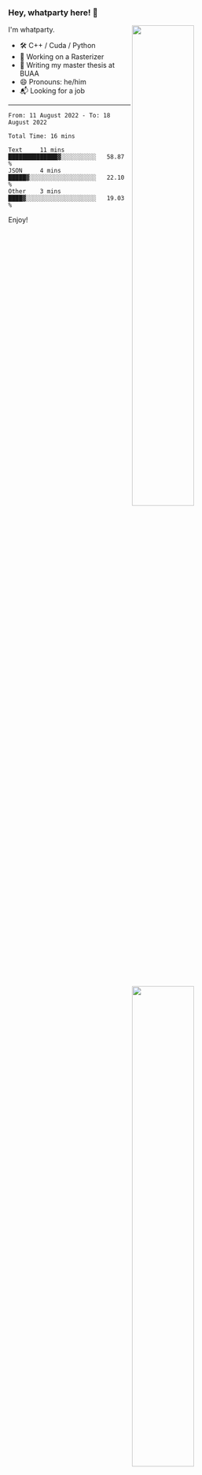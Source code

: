 ### Hey, whatparty here! 👋

[<img align="right" width="50%" src="https://github-readme-stats-ouuan.vercel.app/api?username=whatparty&theme=dark&show_icons=true">](https://metrics.lecoq.io/whatparty#gh-dark-mode-only)
[<img align="right" width="50%" src="https://github-readme-stats-ouuan.vercel.app/api?username=whatparty&show_icons=true">](https://metrics.lecoq.io/whatparty#gh-light-mode-only)

I'm whatparty.

- 🛠️ C++ / Cuda / Python 
- 🔭 Working on a Rasterizer
- 🌱 Writing my master thesis at BUAA
- 😄 Pronouns: he/him
- 📬 Looking for a job

---

<!--START_SECTION:waka-->

```text
From: 11 August 2022 - To: 18 August 2022

Total Time: 16 mins

Text     11 mins         ██████████████▓░░░░░░░░░░   58.87 %
JSON     4 mins          █████▓░░░░░░░░░░░░░░░░░░░   22.10 %
Other    3 mins          ████▓░░░░░░░░░░░░░░░░░░░░   19.03 %
```

<!--END_SECTION:waka-->

Enjoy!
